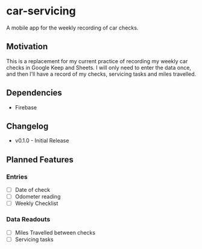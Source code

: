 # car-servicing
A mobile app for the weekly recording of car checks.
## Motivation
This is a replacement for my current practice of recording my weekly car checks in Google Keep and Sheets.  I will only need to enter the data once, and then I'll have a record of my checks, servicing tasks and miles travelled.
## Dependencies
- Firebase
## Changelog
- v0.1.0 - Initial Release
## Planned Features
### Entries
- [ ] Date of check
- [ ] Odometer reading
- [ ] Weekly Checklist
### Data Readouts
- [ ] Miles Travelled between checks
- [ ] Servicing tasks
